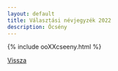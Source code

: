 ```yaml
---
layout: default
title: Választási névjegyzék 2022
description: Őcsény
---
```


{% include ooXXcseeny.html %}

[Vissza](./)
